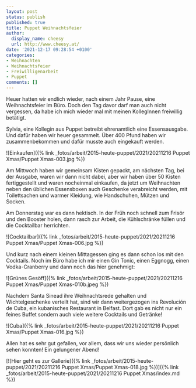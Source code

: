 ```yaml
---
layout: post
status: publish
published: true
title: Puppet Weihnachtsfeier
author:
  display_name: cheesy
  url: http://www.cheesy.at/
date: '2021-12-17 09:28:54 +0100'
categories:
- Weihnachten
- Weihnachtsfeier
- Freiwilligenarbeit
- Puppet
comments: []
---
```


Heuer hatten wir endlich wieder, nach einem Jahr Pause, eine Weihnachtsfeier im Büro. Doch den Tag davor darf man auch nicht vergessen, da habe ich mich wieder mal mit meinen KollegInnen freiwillig betätigt.

Sylvia, eine Kollegin aus Puppet betreibt ehrenamtlich eine Essensausgabe. Und dafür haben wir heuer gesammelt. Über 400 Pfund haben wir zusammenbekommen und dafür musste auch eingekauft werden.

![Einkaufen]({% link _fotos/arbeit/2015-heute-puppet/2021/20211216 Puppet Xmas/Puppet Xmas-003.jpg %})

Am Mittwoch haben wir gemeinsam Kisten gepackt, am nächsten Tag, bei der Ausgabe, waren wir dann nicht dabei, aber wir haben über 50 Kisten fertiggestellt und waren nocheinmal einkaufen, da jetzt um Weihnachten neben den üblichen Essensboxen auch Geschenke verabreicht werden, mit Toilettsachen und warmer Kleidung, wie Handschuhen, Mützen und Socken.

Am Donnerstag war es dann hektisch. In der Früh noch schnell zum Frisör und den Booster holen, dann rasch zur Arbeit, die Kühlschränke füllen und die Cocktailbar herrichten.

![Cocktailbar]({% link _fotos/arbeit/2015-heute-puppet/2021/20211216 Puppet Xmas/Puppet Xmas-006.jpg %})

Und kurz nach einem kleinen Mittagessen ging es dann schon los mit den Cocktails. Noch im Büro habe ich mir einen Gin Tonic, einen Eggnogg, einen Vodka-Cranberry und dann noch das hier genehmigt:

![Grünes Gesöff]({% link _fotos/arbeit/2015-heute-puppet/2021/20211216 Puppet Xmas/Puppet Xmas-010b.jpeg %})

Nachdem Santa Sinead ihre Weihnachtsrede gehalten und Wichtelgeschenke verteilt hat, sind wir dann weitergezogen ins Revolución de Cuba, ein kubanisches Restaurant in Belfast. Dort gab es nicht nur ein feines Buffet sondern auch viele weitere Cocktails und Getränke!

![Cuba]({% link _fotos/arbeit/2015-heute-puppet/2021/20211216 Puppet Xmas/Puppet Xmas-016.jpg %})

Allen hat es sehr gut gefallen, vor allem, dass wir uns wieder persönlich sehen konnten! Ein gelungener Abend!

[![Hier geht es zur Gallerie]({% link _fotos/arbeit/2015-heute-puppet/2021/20211216 Puppet Xmas/Puppet Xmas-018.jpg %})]({% link _fotos/arbeit/2015-heute-puppet/2021/20211216 Puppet Xmas/index.md %})